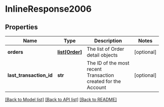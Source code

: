 # InlineResponse2006

## Properties
Name | Type | Description | Notes
------------ | ------------- | ------------- | -------------
**orders** | [**list[Order]**](Order.md) | The list of Order detail objects | [optional] 
**last_transaction_id** | **str** | The ID of the most recent Transaction created for the Account | [optional] 

[[Back to Model list]](../README.md#documentation-for-models) [[Back to API list]](../README.md#documentation-for-api-endpoints) [[Back to README]](../README.md)


